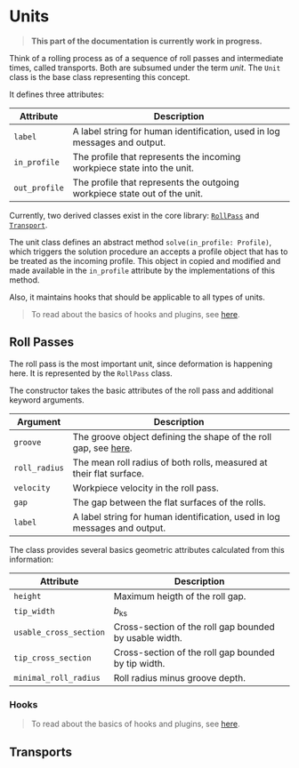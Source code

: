 # Units

> **This part of the documentation is currently work in progress.**

Think of a rolling process as of a sequence of roll passes and intermediate times, called transports. Both are subsumed
under the term *unit*. The `Unit` class is the base class representing this concept.

It defines three attributes:

| Attribute     | Description                                                               |
|---------------|---------------------------------------------------------------------------|
| `label`       | A label string for human identification, used in log messages and output. |
| `in_profile`  | The profile that represents the incoming workpiece state into the unit.   |
| `out_profile` | The profile that represents the outgoing workpiece state out of the unit. |

Currently, two derived classes exist in the core library: [`RollPass`](units.md#roll-passes)
and [`Transport`](units.md#transports).

The unit class defines an abstract method `solve(in_profile: Profile)`, which triggers the solution procedure an accepts
a profile object that has to be treated as the incoming profile. This object in copied and modified and made available
in the `in_profile` attribute by the implementations of this method.

Also, it maintains hooks that should be applicable to all types of units.

> To read about the basics of hooks and plugins, see [here](plugins.md).

## Roll Passes

The roll pass is the most important unit, since deformation is happening here. It is represented by the `RollPass`
class.

The constructor takes the basic attributes of the roll pass and additional keyword arguments.

| Argument      | Description                                                                      |
|---------------|----------------------------------------------------------------------------------|
| `groove`      | The groove object defining the shape of the roll gap, see [here](../grooves.md). |
| `roll_radius` | The mean roll radius of both rolls, measured at their flat surface.              |
| `velocity`    | Workpiece velocity in the roll pass.                                             |
| `gap`         | The gap between the flat surfaces of the rolls.                                  |
| `label`       | A label string for human identification, used in log messages and output.        |

The class provides several basics geometric attributes calculated from this information:

| Attribute              | Description                                            |
|------------------------|--------------------------------------------------------|
| `height`               | Maximum heigth of the roll gap.                        |
| `tip_width`            | $b_\mathrm{ks}$                                        |
| `usable_cross_section` | Cross-section of the roll gap bounded by usable width. |
| `tip_cross_section`    | Cross-section of the roll gap bounded by tip width.    |
| `minimal_roll_radius`  | Roll radius minus groove depth.                        |

### Hooks

> To read about the basics of hooks and plugins, see [here](../plugins.md).


## Transports
